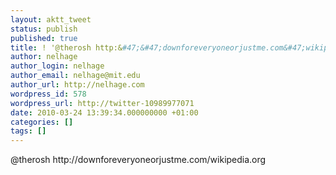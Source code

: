 ```yaml
---
layout: aktt_tweet
status: publish
published: true
title: ! '@therosh http:&#47;&#47;downforeveryoneorjustme.com&#47;wikipe...'
author: nelhage
author_login: nelhage
author_email: nelhage@mit.edu
author_url: http://nelhage.com
wordpress_id: 578
wordpress_url: http://twitter-10989977071
date: 2010-03-24 13:39:34.000000000 +01:00
categories: []
tags: []
---
```

@therosh http:&#47;&#47;downforeveryoneorjustme.com&#47;wikipedia.org
